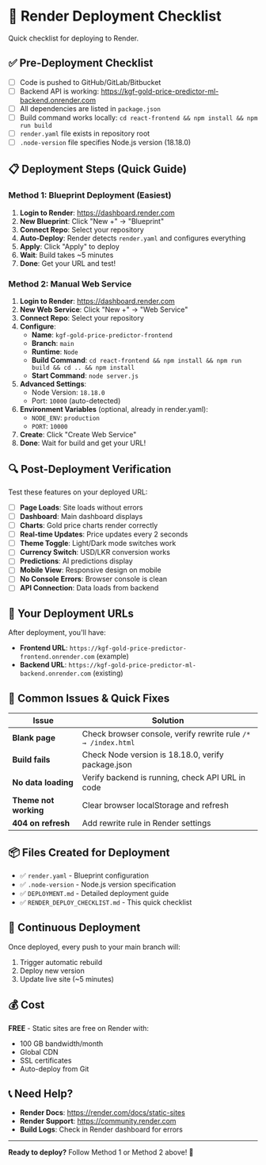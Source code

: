 # 🚀 Render Deployment Checklist

Quick checklist for deploying to Render.

## ✅ Pre-Deployment Checklist

- [ ] Code is pushed to GitHub/GitLab/Bitbucket
- [ ] Backend API is working: https://kgf-gold-price-predictor-ml-backend.onrender.com
- [ ] All dependencies are listed in `package.json`
- [ ] Build command works locally: `cd react-frontend && npm install && npm run build`
- [ ] `render.yaml` file exists in repository root
- [ ] `.node-version` file specifies Node.js version (18.18.0)

## 📋 Deployment Steps (Quick Guide)

### Method 1: Blueprint Deployment (Easiest)

1. **Login to Render**: https://dashboard.render.com
2. **New Blueprint**: Click "New +" → "Blueprint"
3. **Connect Repo**: Select your repository
4. **Auto-Deploy**: Render detects `render.yaml` and configures everything
5. **Apply**: Click "Apply" to deploy
6. **Wait**: Build takes ~5 minutes
7. **Done**: Get your URL and test!

### Method 2: Manual Web Service

1. **Login to Render**: https://dashboard.render.com
2. **New Web Service**: Click "New +" → "Web Service"
3. **Connect Repo**: Select your repository
4. **Configure**:
   - **Name**: `kgf-gold-price-predictor-frontend`
   - **Branch**: `main`
   - **Runtime**: `Node`
   - **Build Command**: `cd react-frontend && npm install && npm run build && cd .. && npm install`
   - **Start Command**: `node server.js`
5. **Advanced Settings**:
   - Node Version: `18.18.0`
   - Port: `10000` (auto-detected)
6. **Environment Variables** (optional, already in render.yaml):
   - `NODE_ENV`: `production`
   - `PORT`: `10000`
7. **Create**: Click "Create Web Service"
8. **Done**: Wait for build and get your URL!

## 🔍 Post-Deployment Verification

Test these features on your deployed URL:

- [ ] **Page Loads**: Site loads without errors
- [ ] **Dashboard**: Main dashboard displays
- [ ] **Charts**: Gold price charts render correctly
- [ ] **Real-time Updates**: Price updates every 2 seconds
- [ ] **Theme Toggle**: Light/Dark mode switches work
- [ ] **Currency Switch**: USD/LKR conversion works
- [ ] **Predictions**: AI predictions display
- [ ] **Mobile View**: Responsive design on mobile
- [ ] **No Console Errors**: Browser console is clean
- [ ] **API Connection**: Data loads from backend

## 🎯 Your Deployment URLs

After deployment, you'll have:

- **Frontend URL**: `https://kgf-gold-price-predictor-frontend.onrender.com` (example)
- **Backend URL**: `https://kgf-gold-price-predictor-ml-backend.onrender.com` (existing)

## 🐛 Common Issues & Quick Fixes

| Issue                 | Solution                                                      |
| --------------------- | ------------------------------------------------------------- |
| **Blank page**        | Check browser console, verify rewrite rule `/* → /index.html` |
| **Build fails**       | Check Node version is 18.18.0, verify package.json            |
| **No data loading**   | Verify backend is running, check API URL in code              |
| **Theme not working** | Clear browser localStorage and refresh                        |
| **404 on refresh**    | Add rewrite rule in Render settings                           |

## 📦 Files Created for Deployment

- ✅ `render.yaml` - Blueprint configuration
- ✅ `.node-version` - Node.js version specification
- ✅ `DEPLOYMENT.md` - Detailed deployment guide
- ✅ `RENDER_DEPLOY_CHECKLIST.md` - This quick checklist

## 🔄 Continuous Deployment

Once deployed, every push to your main branch will:

1. Trigger automatic rebuild
2. Deploy new version
3. Update live site (~5 minutes)

## 💰 Cost

**FREE** - Static sites are free on Render with:

- 100 GB bandwidth/month
- Global CDN
- SSL certificates
- Auto-deploy from Git

## 📞 Need Help?

- **Render Docs**: https://render.com/docs/static-sites
- **Render Support**: https://community.render.com
- **Build Logs**: Check in Render dashboard for errors

---

**Ready to deploy?** Follow Method 1 or Method 2 above! 🚀
